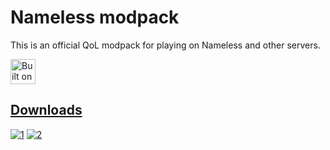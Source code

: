 # Nameless modpack

This is an official QoL modpack for playing on Nameless and other servers.

<a href="https://github.com/Fabulously-Optimized/fabulously-optimized"><img alt="Built on Fabulously Optimized" height="40" src="https://cdn.jsdelivr.net/npm/@intergrav/devins-badges@3/assets/compact/built-with/fabulously-optimized_vector.svg">

## Downloads

[![1]](https://github.com/TheCatRiX/Nameless/releases/download/2.1.0/Nameless-2.1.0.mrpack)
[![2]](https://github.com/TheCatRiX/Nameless/releases/download/2.1.0/Nameless-2.1.0.zip)

[1]: https://img.shields.io/badge/.mrpack-Prism_Launcher_%26_others-gray?style=for-the-badge&logo=DocuSign&logoColor=white&labelColor=black
[2]: https://img.shields.io/badge/.zip-Manual_installation-gray?style=for-the-badge&logo=DocuSign&logoColor=white&labelColor=black
